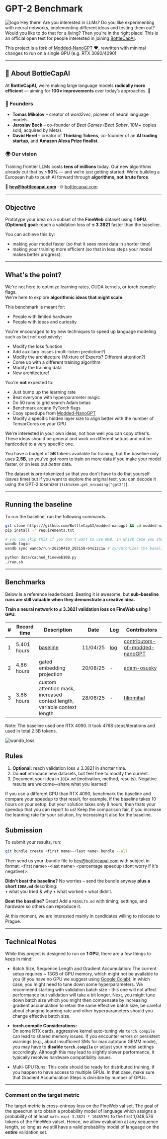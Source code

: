 # GPT-2 Benchmark

![logo](img/logo.png)
Hey there! Are you interested in LLMs? Do you like experimenting with neural networks, implementing different ideas and testing them out? Would you like to do that for a living? Then you're in the right place!
This is an official open test for people interested in joining [BottleCapAI](https://www.bottlecapai.com).

This project is a fork of [Modded-NanoGPT](https://github.com/KellerJordan/modded-nanogpt) :heart:, rewritten with minimal changes to run on a single GPU (e.g. RTX 3090/4090)

---
## 📌 About BottleCapAI

At **BottleCapAI**, we’re making large language models **radically more efficient** — aiming for **100× improvements** over today’s approaches. 🚀  

### 👥 Founders
- **Tomas Mikolov** – creator of *word2vec*, pioneer of neural language models.  
- **Jaroslav Beck** – co-founder of *Beat Games* (*Beat Saber*, 10M+ copies sold, acquired by Meta).  
- **David Herel** – creator of **Thinking Tokens**, co-founder of an **AI trading startup**, and **Amazon Alexa Prize finalist**.

### 🌍 Our vision
Training frontier LLMs costs **tens of millions** today. Our new algorithms already cut that by **~50%** — and we’re just getting started. We’re building a European hub to push AI forward through **algorithms, not brute force**.  
 
📧 **hey@bottlecapai.com** · 🌐 [bottlecapai.com](https://www.bottlecapai.com)  

---

## Objective

Prototype your idea on a subset of the **FineWeb** dataset using **1 GPU**.  
**(Optional) goal:** reach a validation loss of **≤ 3.3821** faster than the baseline.

You can achieve this by:
- making your model faster (so that it sees more data in shorter time)
- making your training more efficient (so that in less steps your model makes better progress).

---

## What's the point?

We're not here to optimize learning rates, CUDA kernels, or torch.compile flags.  
We're here to explore **algorithmic ideas that might scale**.

This benchmark is meant for:
- People with limited hardware
- People with ideas and curiosity

You're encouraged to try new techniques to speed up language modeling such as but not exclusively:
- Modify the loss function
- Add auxiliary losses (multi-token prediction?)
- Modify the architecture (Mixture of Experts? Different attention?)
- Come up with a different training algorithm
- Modify the training data
- New architecture!

You're **not** expected to:
- Just bump up the learning rate
- Beat everyone with hyperparameter magic
- Do 50 runs to grid search Adam betas
- Benchmark arcane PyTorch flags
- Copy speedups from [Modded-NanoGPT](https://github.com/KellerJordan/modded-nanogpt)
- Modify a specific hidden layer size to align better with the number of TensorCores on your GPU 

We're interested in your own ideas, not how well you can copy other's. These ideas should be general and work on different setups and not be hardcoded to a very specific one.

You have a budget of **5B** tokens available for training, but the baseline only uses **2.5B**, so you've got room to train on more data if you make your model faster, or on less but *better* data. 

The dataset is pre-tokenized so that you don't have to do that yourself (saves time) but if you want to explore the original text, you can decode it using the GPT-2 tokenizer (`tiktoken.get_encoding("gpt2")`).

---

## Running the baseline 

To run the baseline, run the following commands.
```bash
git clone https://github.com/BottleCapAI/modded-nanogpt && cd modded-nanogpt
pip install -r requirements.txt

# you can skip this if you don't want to use W&B, in which case you should remove the --log_wandb argument from run.sh
wandb login
wandb sync wandb/run-20250410_203158-64s1zc1w # synchronizes the baseline run to your W&B account for reference

python data/cached_fineweb10B.py
./run.sh
```

---

## Benchmarks

Below is a reference leaderboard. Beating it is awesome, but **sub-baseline runs are still valuable when they demonstrate a creative idea.**

**Train a neural network to ≤ 3.3821 validation loss on FineWeb using 1 GPU.**

| # | Record time | Description                                                   | Date     | Log | Contributors |
| - | - |---------------------------------------------------------------|----------|-----| - |
1 | 5.401 hours | [baseline](https://github.com/KellerJordan/modded-nanogpt) | 11/04/25 | [log](pylog124M/14e37fbb-cc64-4185-a1a7-5ef956b56ac7.log)   | [contributors-of-modded-nanoGPT](https://github.com/KellerJordan/modded-nanogpt)
2 | 4.86 hours | gated embedding projection | 20/08/25 | -   | [adam-osusky](https://github.com/adam-osusky)
3 | 3.88 hours | custom attention mask, increased context length, variable context length | 28/06/25 | -   | [filipmihal](https://github.com/filipmihal)



Note: The baseline used one RTX 4090. It took 4768 steps/iterations and used in total 2.5B tokens.

![wandb_loss](img/wandb_loss.png)

## Rules

1. **Optional:** reach validation loss ≤ 3.3821 in shorter time.
2. Do **not** introduce new datasets, but feel free to modify the current.
3. Document your idea in `IDEA.md` (motivation, method, results). Negative results are welcome—share what you learned!

If you use a different GPU than RTX 4090, benchmark the baseline and compare your speedup to that result, for example, if the baseline takes 10 hours on your setup, but your solution takes only 8 hours, then thats your speedup that you can report to us! Keep the comparison fair, if you increase the learning rate for your solution, try increasing it also for the baseline.

## Submission

To submit your results, run:
```bash
git bundle create <first name>-<last name>.bundle --all
```
Then send us your .bundle file to hey@bottlecapai.com with subject in format: \<first name\>-\<last name\> \<percentage speedup (dont worry if it's negative)\>.

**Didn’t beat the baseline?** No worries – send the bundle anyway **plus a short `IDEA.md`** describing:  
• what you tried & why 
• what worked 
• what didn’t.  

**Beat the baseline?** Great! Add a `RESULTS.md` with timing, settings, and hardware so others can reproduce it.

At this moment, we are interested mainly in candidates willing to relocate to Prague.

---
## Technical Notes

While this project is designed to run on **1 GPU**, there are a few things to keep in mind:

- Batch Size, Sequence Length and Gradient Accumulation:
  The current setup requires ~ 13GB of GPU memory, which might not be available to you (if you have no GPU we suggest using [Google Colab](!https://colab.research.google.com/)), in which case, you might need to tune down some hyperparameters. We recommend starting with validation batch size - this one will not affect performance but validation will take a bit longer. Next, you might tune down batch size which you might then compensate by increasing gradient accumulation to retain the same effective batch size, be careful about changing learning rate and other hyperparameters should you change effective batch size.

- **torch.compile Considerations:**  
  On some RTX cards, aggressive kernel auto-tuning via `torch.compile` can lead to shared memory issues. If you encounter errors or persistent warnings (e.g., about insufficient SMs for max autotune GEMM mode), you may have to **disable `torch.compile`** or adjust your model settings accordingly. Although this may lead to slightly slower performance, it typically resolves hardware compatibility issues.

- Multi-GPU Runs:
  This code should be ready for distributed training, if you happen to have access to multiple GPUs. In that case, make sure that Gradient Accumulation Steps is divisible by number of GPUs.

---

### Comment on the target metric

The target metric is cross-entropy loss on the FineWeb val set. The goal of the speedrun is to obtain a probability model of language which assigns a probability of at least `math.exp(-3.3821 * 1048576)` to the first 1,048,576 tokens of the FineWeb valset. Hence, we allow evaluation at any sequence length, so long as we still have a valid probability model of language on the **entire** validation set.

